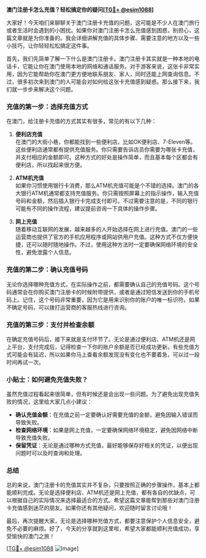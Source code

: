 **澳门注册卡怎么充值？轻松搞定你的疑问[[TG💪+ @esim1088](https://t.me/s/esim1088)]**

大家好！今天咱们来聊聊关于澳门注册卡充值的问题，这可能是不少人在澳门旅行或者生活时会遇到的小困扰。如果你对澳门注册卡怎么充值感到困惑，别担心，这篇文章就是为你准备的。我会详细讲解充值的具体步骤、需要注意的地方以及一些小技巧，让你轻轻松松搞定这件事。

首先，我们先简单了解一下什么是澳门注册卡。澳门注册卡其实就是一种本地的电话卡，它能让你在澳门使用本地的网络和通话服务。对于游客来说，这张卡非常实用，因为它能帮助你在澳门更方便地联系朋友、家人，同时还能上网查询信息。不过，很多初次来到澳门的人可能会对如何给这张卡充值感到疑惑。那么接下来，我们就一步步来解决这个问题。

### 充值的第一步：选择充值方式

在澳门，给注册卡充值的方式其实有很多，常见的有以下几种：

1. **便利店充值**  
   在澳门的大街小巷，你都能找到一些便利店，比如OK便利店、7-Eleven等。这些便利店通常都有提供充值服务。你只需要告诉店员你需要为哪张卡充值，并支付相应的金额即可。这种方式的好处是操作简单，而且基本每个区都会有便利店，所以找起来很方便。

2. **ATM机充值**  
   如果你习惯使用银行卡消费，那么ATM机充值可能是个不错的选择。澳门的各大银行ATM机通常都支持充值服务。你只需按照屏幕上的指示操作，输入充值号码和金额，然后插入银行卡完成支付即可。不过需要注意的是，不同的银行可能有不同的操作流程，建议提前咨询一下具体的操作步骤。

3. **网上充值**  
   随着移动互联网的发展，越来越多的人开始选择在网上进行充值。澳门的一些运营商也提供了官方的手机应用程序或网站供用户充值。这种方式不仅方便快捷，还可以随时随地操作。不过，使用这种方法时一定要确保网络环境的安全性，避免泄露个人信息。

### 充值的第二步：确认充值号码

无论你选择哪种充值方式，在实际操作之前，都需要确认自己的充值号码。这个号码通常会在你购买澳门注册卡的时候附带提供，或者是通过短信发送到你的手机号码上。记住，这个号码非常重要，因为它是用来识别你的账户的唯一标识符。如果不确定号码，可以拨打运营商的客服热线进行咨询。

### 充值的第三步：支付并检查余额

在确定充值号码后，接下来就是支付环节了。无论是通过便利店、ATM机还是网上平台，支付完成后，记得检查一下你的账户余额是否已经成功更新。有些充值方式可能会有延迟，所以如果你马上查看余额发现没有变化也不要着急，可以过一段时间再试一次。

### 小贴士：如何避免充值失败？

虽然充值过程看起来很简单，但有时候还是会出现一些问题。为了避免出现充值失败的情况，这里给大家几点小建议：

- **确认充值金额**：在充值之前一定要确认好需要充值的金额，避免因输入错误而导致失败。
- **检查网络环境**：如果是网上充值，一定要确保网络环境稳定，避免因网络中断导致充值失败。
- **保留凭证**：无论是通过哪种方式充值，最好能够保存好相关的凭证，以便出现问题时可以及时查询和处理。

### 总结

总的来说，澳门注册卡的充值其实并不复杂，只要按照正确的步骤操作，基本上都能顺利完成。无论是选择便利店、ATM机还是网上充值，都有各自的优缺点，可以根据自己的实际情况来选择最适合的方式。希望这篇文章能帮到那些对澳门注册卡充值感到迷茫的朋友。如果你还有其他疑问，欢迎随时留言讨论哦！

最后，再次提醒大家，无论是选择哪种充值方式，都要注意保护个人信息安全，避免不必要的麻烦。好了，今天的分享就到这里啦，希望大家都能顺利充值成功，享受愉快的澳门之旅！

[[TG💪+ @esim1088](https://t.me/s/esim1088) ![Image](https://i.postimg.cc/4NQfJmqS/Snipaste-2025-05-13-00-14-12.png)]